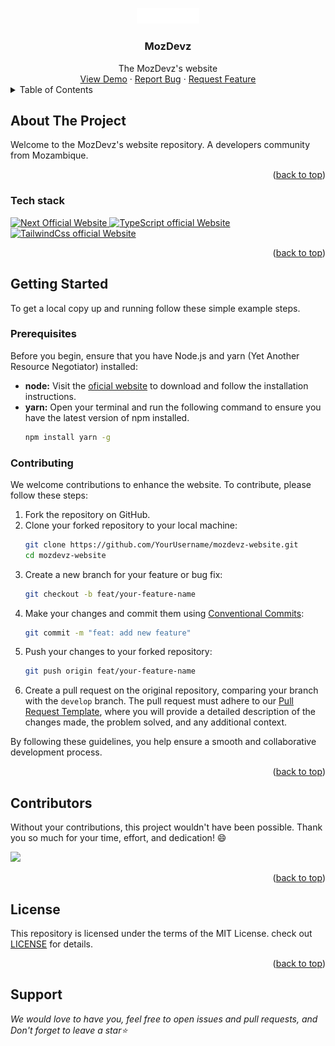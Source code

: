 <a name="readme-top"></a>

<div align="center">
  <a href="https://github.com/JMaputo-Frontenders/mozdevz-website">
    <img src=".github/logo-white.png" alt="Logo" width="100" />
  </a>
  <h3>MozDevz</h3>
  <div align="center">
    The MozDevz's website
    <div>
      <a target="_blank" rel="noopener noreferrer" href="https://www.mozdevz.org/">View Demo</a>
      ·
      <a target="_blank" rel="noopener noreferrer" href="https://github.com/Maputo-Frontenders/mozdevz-website/issues">Report Bug</a>
      ·
      <a target="_blank" rel="noopener noreferrer" href="https://github.com/Maputo-Frontenders/mozdevz-website/issues">Request Feature</a>
    </div>
  </div>
</div>

<details>
  <summary>Table of Contents</summary>
  <ol>
    <li>
      <a href="#about-the-project">About The Project</a>
      <ul>
        <li><a href="#tech-stack">Tech stack</a></li>
      </ul>
    </li>
    <li>
      <a href="#getting-started">Getting Started</a>
      <ul>
        <li><a href="#prerequisites">Prerequisites</a></li>
        <li><a href="#contributing">Contributing</a></li>
      </ul>
    </li>
    <li><a href="#contributors">Contributors</a></li>
    <li><a href="#license">License</a></li>
    <li><a href="#support">Support</a></li>
  </ol>
</details>

<!-- ABOUT THE PROJECT -->
## About The Project

Welcome to the MozDevz's website repository. A developers community from Mozambique.

<p align="right">(<a href="#readme-top">back to top</a>)</p>

### Tech stack

<p>
  <a href="https://nextjs.org/">
    <img src="https://img.shields.io/badge/next.js-ED1C24?style=for-the-badge&logo=next.js&logoColor=white" alt="Next Official Website"/>
  </a>
  <a href="https://www.typescriptlang.org/">
    <img src="https://img.shields.io/badge/typescript-ED1C24?style=for-the-badge&logo=typescript&logoColor=white" alt="TypeScript official Website"/>
  </a>
  <a href="https://tailwindcss.com/">
    <img src="https://img.shields.io/badge/tailwindcss-ED1C24?style=for-the-badge&logo=tailwindcss&logoColor=white" alt="TailwindCss official Website"/>
  </a>
</p>

<p align="right">(<a href="#readme-top">back to top</a>)</p>

<!-- GETTING STARTED -->
## Getting Started

To get a local copy up and running follow these simple example steps.

### Prerequisites

Before you begin, ensure that you have Node.js and yarn (Yet Another Resource Negotiator) installed:

* **node:** Visit the [oficial website](https://nodejs.org/en) to download and follow the installation instructions.
* **yarn:** Open your terminal and run the following command to ensure you have the latest version of npm installed.
  ```sh
  npm install yarn -g
  ```

### Contributing

We welcome contributions to enhance the website. To contribute, please follow these steps:

1. Fork the repository on GitHub.
2. Clone your forked repository to your local machine:
    ```sh
    git clone https://github.com/YourUsername/mozdevz-website.git
    cd mozdevz-website
    ```
3. Create a new branch for your feature or bug fix:
    ```sh
    git checkout -b feat/your-feature-name
    ```
4. Make your changes and commit them using [Conventional Commits](https://www.conventionalcommits.org/):
    ```sh
    git commit -m "feat: add new feature"
    ```
5. Push your changes to your forked repository:
    ```sh
    git push origin feat/your-feature-name
    ```
6. Create a pull request on the original repository, comparing your branch with the `develop` branch. The pull request must adhere to our [Pull Request Template](./PULL_REQUEST_TEMPLATE.md), where you will provide a detailed description of the changes made, the problem solved, and any additional context.

By following these guidelines, you help ensure a smooth and collaborative development process.

<p align="right">(<a href="#readme-top">back to top</a>)</p>

## Contributors

Without your contributions, this project wouldn't have been possible. Thank you so much for your time, effort, and dedication! 😄

<a href="https://github.com/Maputo-Frontenders/mozdevz-website/graphs/contributors">
  <img src="https://contrib.rocks/image?&repo=Maputo-Frontenders/mozdevz-website" />
</a>

<p align="right">(<a href="#readme-top">back to top</a>)</p>

## License

This repository is licensed under the terms of the MIT License. check out [LICENSE](./LICENSE) for details.

<p align="right">(<a href="#readme-top">back to top</a>)</p>

## Support

_We would love to have you, feel free to open issues and pull requests, and Don't forget to leave a star⭐_